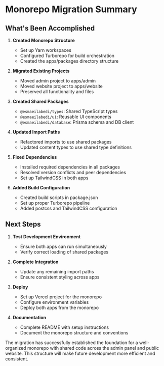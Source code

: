 # Monorepo Migration Summary

## What's Been Accomplished

1. **Created Monorepo Structure**
   - Set up Yarn workspaces
   - Configured Turborepo for build orchestration
   - Created the apps/packages directory structure

2. **Migrated Existing Projects**
   - Moved admin project to apps/admin
   - Moved website project to apps/website 
   - Preserved all functionality and files

3. **Created Shared Packages**
   - `@esmaeilabedi/types`: Shared TypeScript types
   - `@esmaeilabedi/ui`: Reusable UI components
   - `@esmaeilabedi/database`: Prisma schema and DB client

4. **Updated Import Paths**
   - Refactored imports to use shared packages
   - Updated content types to use shared type definitions

5. **Fixed Dependencies**
   - Installed required dependencies in all packages
   - Resolved version conflicts and peer dependencies
   - Set up TailwindCSS in both apps

6. **Added Build Configuration**
   - Created build scripts in package.json
   - Set up proper Turborepo pipeline
   - Added postcss and TailwindCSS configuration

## Next Steps

1. **Test Development Environment**
   - Ensure both apps can run simultaneously
   - Verify correct loading of shared packages

2. **Complete Integration**
   - Update any remaining import paths
   - Ensure consistent styling across apps

3. **Deploy**
   - Set up Vercel project for the monorepo
   - Configure environment variables
   - Deploy both apps from the monorepo

4. **Documentation**
   - Complete README with setup instructions
   - Document the monorepo structure and conventions

The migration has successfully established the foundation for a well-organized monorepo with shared code across the admin panel and public website. This structure will make future development more efficient and consistent.
